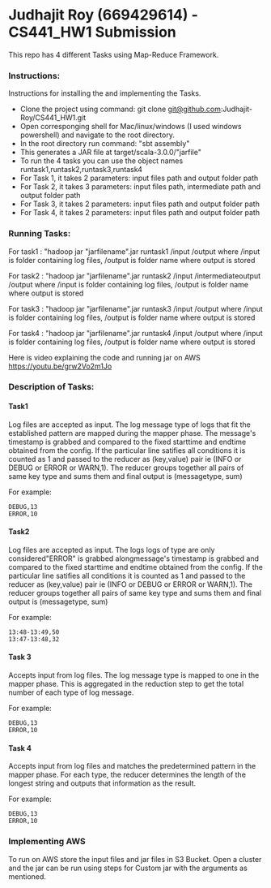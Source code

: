 # Judhajit Roy (669429614) - CS441_HW1 Submission

This repo has 4 different Tasks using Map-Reduce Framework.

### Instructions:

Instructions for installing the and implementing the Tasks.
- Clone the project using command: git clone git@github.com:Judhajit-Roy/CS441_HW1.git
- Open corresponging shell for Mac/linux/windows (I used windows powershell) and navigate to the root directory.
- In the root directory run command: "sbt assembly"
- This generates a JAR file at target/scala-3.0.0/"jarfile"
- To run the 4 tasks you can use the object names runtask1,runtask2,runtask3,runtask4
- For Task 1, it takes 2 parameters: input files path and output folder path
- For Task 2, it takes 3 parameters: input files path, intermediate path and output folder path
- For Task 3, it takes 2 parameters: input files path and output folder path
- For Task 4, it takes 2 parameters: input files path and output folder path

### Running Tasks:

For task1 : "hadoop jar "jarfilename".jar runtask1 /input /output
where /input is folder containing log files, /output is folder name where output is stored

For task2 : "hadoop jar "jarfilename".jar runtask2 /input /intermediateoutput /output
where /input is folder containing log files, /output is folder name where output is stored

For task3 : "hadoop jar "jarfilename".jar runtask3 /input /output
where /input is folder containing log files, /output is folder name where output is stored

For task4 : "hadoop jar "jarfilename".jar runtask4 /input /output
where /input is folder containing log files, /output is folder name where output is stored

Here is video explaining the code and running jar on AWS https://youtu.be/grw2Vo2m1Jo

### Description of Tasks:

#### Task1

Log files are accepted as input. The log message type of logs that fit the established pattern are mapped during the mapper phase. The message's timestamp is grabbed and compared to the fixed starttime and endtime obtained from the config. If the particular line satifies all conditions it is counted as 1 and passed to the reducer as (key,value) pair ie (INFO or DEBUG or ERROR or WARN,1). The reducer groups together all pairs of same key type and sums them and final output is (messagetype, sum)

For example: 
```
DEBUG,13
ERROR,10
```
#### Task2

Log files are accepted as input. The logs logs of type are only considered"ERROR" is grabbed alongmessage's timestamp is grabbed and compared to the fixed starttime and endtime obtained from the config. If the particular line satifies all conditions it is counted as 1 and passed to the reducer as (key,value) pair ie (INFO or DEBUG or ERROR or WARN,1). The reducer groups together all pairs of same key type and sums them and final output is (messagetype, sum)

For example: 
```
13:48-13:49,50
13:47-13:48,32
```
#### Task 3

Accepts input from log files. The log message type is mapped to one in the mapper phase. This is aggregated in the reduction step to get the total number of each type of log message.

For example: 
```
DEBUG,13
ERROR,10
```

#### Task 4

Accepts input from log files and  matches the predetermined pattern in the mapper phase. For each type, the reducer determines the length of the longest string and outputs that information as the result.

For example: 
```
DEBUG,13
ERROR,10
```

### Implementing AWS

To run on AWS store the input files and jar files in S3 Bucket. Open a cluster and the jar can be run using steps for Custom jar with the arguments as mentioned.




